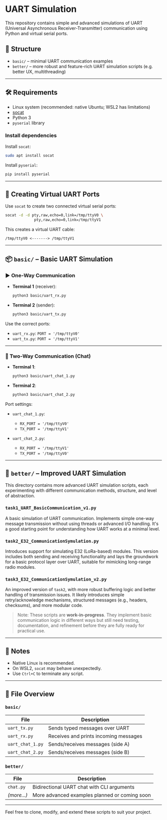 # UART Simulation

This repository contains simple and advanced simulations of UART (Universal Asynchronous Receiver-Transmitter) communication using Python and virtual serial ports.

## 📁 Structure

- `basic/` – minimal UART communication examples
- `better/` – more robust and feature-rich UART simulation scripts (e.g. better UX, multithreading)

---

## 🛠 Requirements

- Linux system (recommended: native Ubuntu; WSL2 has limitations)
- [socat](https://linux.die.net/man/1/socat)
- Python 3
- `pyserial` library

### Install dependencies

Install `socat`:

```bash
sudo apt install socat
```

Install `pyserial`:

```bash
pip install pyserial
```

---

## 🔌 Creating Virtual UART Ports

Use `socat` to create two connected virtual serial ports:

```bash
socat -d -d pty,raw,echo=0,link=/tmp/ttyV0 \
             pty,raw,echo=0,link=/tmp/ttyV1
```

This creates a virtual UART cable:

```
/tmp/ttyV0 <-------> /tmp/ttyV1
```

---

## 📦 `basic/` – Basic UART Simulation

### ▶️ One-Way Communication

- **Terminal 1** (receiver):
  ```bash
  python3 basic/uart_rx.py
  ```

- **Terminal 2** (sender):
  ```bash
  python3 basic/uart_tx.py
  ```

Use the correct ports:

- `uart_rx.py`: `PORT = '/tmp/ttyV0'`
- `uart_tx.py`: `PORT = '/tmp/ttyV1'`

---

### 🔁 Two-Way Communication (Chat)

- **Terminal 1**:
  ```bash
  python3 basic/uart_chat_1.py
  ```

- **Terminal 2**:
  ```bash
  python3 basic/uart_chat_2.py
  ```

Port settings:

- `uart_chat_1.py`:  
  - `RX_PORT = '/tmp/ttyV0'`  
  - `TX_PORT = '/tmp/ttyV1'`

- `uart_chat_2.py`:  
  - `RX_PORT = '/tmp/ttyV1'`  
  - `TX_PORT = '/tmp/ttyV0'`

---

## 🚀 `better/` – Improved UART Simulation

This directory contains more advanced UART simulation scripts, each experimenting with different communication methods, structure, and level of abstraction.

### `task1_UART_BasicCommunication_v1.py`

A basic simulation of UART communication. Implements simple one-way message transmission without using threads or advanced I/O handling. It's a good starting point for understanding how UART works at a minimal level.

### `task2_E32_CommunicationSymulation.py`

Introduces support for simulating E32 (LoRa-based) modules. This version includes both sending and receiving functionality and lays the groundwork for a basic protocol layer over UART, suitable for mimicking long-range radio modules.

### `task3_E32_CommunicationSymulation_v2.py`

An improved version of `task2`, with more robust buffering logic and better handling of transmission issues. It likely introduces simple retry/acknowledge mechanisms, structured messages (e.g., headers, checksums), and more modular code.

> Note: These scripts are **work-in-progress**. They implement basic communication logic in different ways but still need testing, documentation, and refinement before they are fully ready for practical use.

---

## 📎 Notes

- Native Linux is recommended.
- On WSL2, `socat` may behave unexpectedly.
- Use `Ctrl+C` to terminate any script.

---

## 📄 File Overview

### `basic/`

| File              | Description                            |
|-------------------|----------------------------------------|
| `uart_tx.py`      | Sends typed messages over UART         |
| `uart_rx.py`      | Receives and prints incoming messages  |
| `uart_chat_1.py`  | Sends/receives messages (side A)       |
| `uart_chat_2.py`  | Sends/receives messages (side B)       |

### `better/`

| File        | Description                                   |
|-------------|-----------------------------------------------|
| `chat.py`   | Bidirectional UART chat with CLI arguments    |
| *(more...)* | More advanced examples planned or coming soon |

---

Feel free to clone, modify, and extend these scripts to suit your project.
